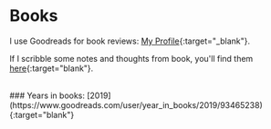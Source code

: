 # Books

I use Goodreads for book reviews: [My Profile](https://www.goodreads.com/user/show/93465238-jac08h){:target="_blank"}.

If I scribble some notes and thoughts from book, you'll find them [here](https://github.com/jac08h/notes/tree/master/books){:target="blank"}.

<br>
### Years in books:
[2019](https://www.goodreads.com/user/year_in_books/2019/93465238){:target="blank"}

